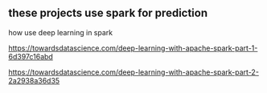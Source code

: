 ## these projects use spark for prediction

 how use deep learning in spark
 
https://towardsdatascience.com/deep-learning-with-apache-spark-part-1-6d397c16abd

https://towardsdatascience.com/deep-learning-with-apache-spark-part-2-2a2938a36d35
